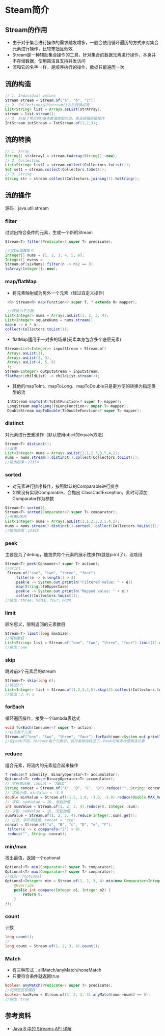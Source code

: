 # Steam简介

## Stream的作用

- 由于对于集合进行操作的需求越发增多，一般会使用循环遍历的方式来对集合元素进行操作，比较笨拙且低效.
- Stream是一种辅助集合操作的工具，针对集合的数据元素进行操作，本身并不存储数据，使用简洁且支持并发访问
- 流和它的名字一样，是顺序执行的操作，数据只能遍历一次

## 流的构造

```java
// 1. Individual values
Stream stream = Stream.of("a", "b", "c");
// 2. Collections中的stream()方法转换成流
List<String> list = Arrays.asList(strArray);
stream = list.stream();
// 3. 封装了常见的基本数值类型的流，免去装箱拆箱操作
IntStream intStream = IntStream.of(1,2,3);
```

## 流的转换

```java
// 1. Array
String[] strArray1 = stream.toArray(String[]::new);
// 2. Collection
List<String> list1 = stream.collect(Collectors.toList());
Set set1 = stream.collect(Collectors.toSet());
// 3. String
String str = stream.collect(Collectors.joining()).toString();
```

## 流的操作

源码：java.util.stream

### filter

过滤出符合条件的元素，生成一个新的Stream

```java
Stream<T> filter(Predicate<? super T> predicate);

//找出偶数集合
Integer[] nums = {1, 2, 3, 4, 5, 6};
Integer[] evens =
Stream.of(sixNums).filter(n -> n%2 == 0).
toArray(Integer[]::new);
```

### map/flatMap

- 将元素映射成为另外一个元素（经过自定义操作）

```java
 <R> Stream<R> map(Function<? super T, ? extends R> mapper);

 //转换为平方数
List<Integer> nums = Arrays.asList(1, 2, 3, 4);
List<Integer> squareNums = nums.stream().
map(n -> n * n).
collect(Collectors.toList());
```

- flatMap适用于一对多的场景(元素本身包含多个底层元素)

```java
Stream<List<Integer>> inputStream = Stream.of(
 Arrays.asList(1),
 Arrays.asList(2, 3),
 Arrays.asList(4, 5, 6)
 );
Stream<Integer> outputStream = inputStream.
flatMap((childList) -> childList.stream());

```

- 其他的mapToInt、mapToLong、mapToDouble只是更方便的转换为指定类型的流

```java
 IntStream mapToInt(ToIntFunction<? super T> mapper);
 LongStream mapToLong(ToLongFunction<? super T> mapper);
 DoubleStream mapToDouble(ToDoubleFunction<? super T> mapper);
```

### distinct

对元素进行去重操作（默认使用objct的equals方法）

```java
Stream<T> distinct();
//去重
List<Integer> nums = Arrays.asList(1,1,2,3,3,5,4,2);
nums = nums.stream().distinct().collect(Collectors.toList());
//输出结果：12354
```

### sorted

- 对元素进行排序操作，按照默认的Comparable进行排序
- 如果没有实现Comparable，会抛出 ClassCastException，此时可添加Comparator作为参数

```java
Stream<T> sorted();
Stream<T> sorted(Comparator<? super T> comparator);
//去重&排序
List<Integer> nums = Arrays.asList(1,1,2,3,3,5,4,2);
nums = nums.stream().distinct().sorted().collect(Collectors.toList());
//输出结果：12345
```

### peek

主要是为了debug，能提供每个元素的展示性操作(就是print了)，没啥用

```java
Stream<T> peek(Consumer<? super T> action);
//print...
 Stream.of("one", "two", "three", "four")
    .filter(e -> e.length() > 3)
    .peek(e -> System.out.println("Filtered value: " + e))
    .map(String::toUpperCase)
    .peek(e -> System.out.println("Mapped value: " + e))
    .collect(Collectors.toList());
//输出：three，THREE，four，FOUR
```

### limit

顾名思义，限制返回的元素数目

```java
Stream<T> limit(long maxSize);
//限制数目
List<String> list = Stream.of("one", "two", "three", "four").limit(1).collect(Collectors.toList());
//输出：one
```

### skip

跳过前x个元素后的stream

```java
Stream<T> skip(long n);
//跳过2个
List<Integer> list = Stream.of(1,2,3,4,5).skip(2).collect(Collectors.toList());
//输出：3，4，5
```

### forEach

循环遍历操作，接受一个lambda表达式

```java
void forEach(Consumer<? super T> action);
//打印每个元素
Stream.of("one", "two", "three", "four").forEach(num->System.out.println(num));
//和peek不同，foreach每个元素后，该元素就消耗没了。Peek可用多次使用该元素
```

### reduce

组合元素，将流内的元素组合起来操作

```java
T reduce(T identity, BinaryOperator<T> accumulator);
Optional<T> reduce(BinaryOperator<T> accumulator);
// 字符串连接，concat = "ABCD"
String concat = Stream.of("A", "B", "C", "D").reduce("", String::concat); 
// 求最小值，minValue = -3.0
double minValue = Stream.of(-1.5, 1.0, -3.0, -2.0).reduce(Double.MAX_VALUE, Double::min); 
// 求和，sumValue = 10, 有起始值
int sumValue = Stream.of(1, 2, 3, 4).reduce(0, Integer::sum);
// 求和，sumValue = 10, 无起始值
sumValue = Stream.of(1, 2, 3, 4).reduce(Integer::sum).get();
// 过滤，字符串连接，concat = "ace"
concat = Stream.of("a", "B", "c", "D", "e", "F").
 filter(x -> x.compareTo("Z") > 0).
 reduce("", String::concat);
```

### min/max

找出最值，返回一个optional

```java
Optional<T> min(Comparator<? super T> comparator);
Optional<T> max(Comparator<? super T> comparator);
//返回一个optional
Optional<Integer> min = Stream.of(1, 2, 3, 4).min(new Comparator<Integer>() {
    @Override
    public int compare(Integer o1, Integer o2) {
        return 0;
    }
});
```

### count

计数

```java
long count();
//
long count = Stream.of(1, 2, 3, 4).count();
```

### Match

- 有三种形式：allMatch/anyMatch/noneMatch
- 只要符合条件就返回true

```java
boolean anyMatch(Predicate<? super T> predicate);
//判断是否有偶数
boolean hasEven = Stream.of(1, 2, 3, 4).anyMatch(num->num%2 == 0);
//输出：true
```

## 参考资料

- [Java 8 中的 Streams API 详解](https://www.ibm.com/developerworks/cn/java/j-lo-java8streamapi/index.html)